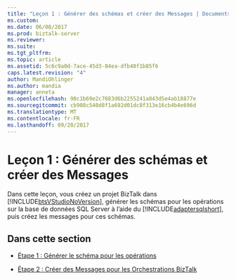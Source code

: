 ```yaml
---
title: "Leçon 1 : Générer des schémas et créer des Messages | Documents Microsoft"
ms.custom: 
ms.date: 06/08/2017
ms.prod: biztalk-server
ms.reviewer: 
ms.suite: 
ms.tgt_pltfrm: 
ms.topic: article
ms.assetid: 5c6c9a0d-7ace-45d3-84ea-dfb40f1b85f6
caps.latest.revision: "4"
author: MandiOhlinger
ms.author: mandia
manager: anneta
ms.openlocfilehash: 90c1b69e2c7683d6b2255241a843d5e4ab18877e
ms.sourcegitcommit: cb908c540d8f1a692d01dc8f313e16cb4b4e696d
ms.translationtype: MT
ms.contentlocale: fr-FR
ms.lasthandoff: 09/20/2017
---
```

# <a name="lesson-1-generate-schemas-and-create-messages"></a>Leçon 1 : Générer des schémas et créer des Messages
Dans cette leçon, vous créez un projet BizTalk dans [!INCLUDE[btsVStudioNoVersion](../../includes/btsvstudionoversion-md.md)], générer les schémas pour les opérations sur la base de données SQL Server à l’aide du [!INCLUDE[adaptersqlshort](../../includes/adaptersqlshort-md.md)], puis créez les messages pour ces schémas.  
  
## <a name="in-this-section"></a>Dans cette section  
  
-   [Étape 1 : Générer le schéma pour les opérations](../../adapters-and-accelerators/adapter-sql/step-1-generate-schema-for-operations.md)  
  
-   [Étape 2 : Créer des Messages pour les Orchestrations BizTalk](../../adapters-and-accelerators/adapter-sql/step-2-create-messages-for-biztalk-orchestrations.md)